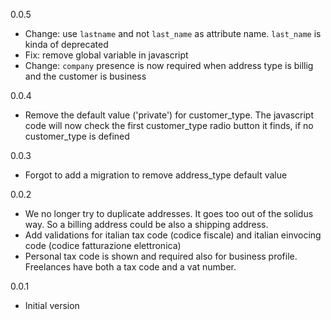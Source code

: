 0.0.5
* Change: use `lastname` and not `last_name` as attribute name. `last_name` is kinda of deprecated
* Fix: remove global variable in javascript
* Change: `company` presence is now required when address type is billig and the customer is business

0.0.4
* Remove the default value ('private') for customer_type. The javascript code will now check the first customer_type radio button
  it finds, if no customer_type is defined

0.0.3
* Forgot to add a migration to remove address_type default value

0.0.2
* We no longer try to duplicate addresses. It goes too out of the solidus way. So a billing address could be also a shipping address.
* Add validations for italian tax code (codice fiscale) and italian einvocing code (codice fatturazione elettronica)
* Personal tax code is shown and required also for business profile. Freelances have both a tax code and a vat number.

0.0.1
* Initial version
